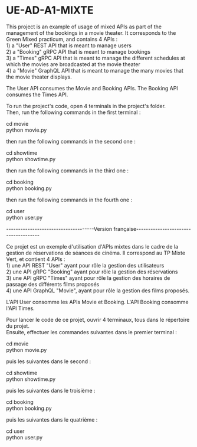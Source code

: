 # UE-AD-A1-MIXTE

This project is an example of usage of mixed APIs as part of the management of the bookings in a movie theater. It corresponds to the Green Mixed practicum, and contains 4 APIs : <br>1) a  "User" REST API that is meant to manage users
<br>2) a "Booking" gRPC API that is meant to manage bookings
<br>3) a "Times" gRPC API that is meant to manage the different schedules at which the movies are broadcasted at the movie theater
<br>4) a "Movie" GraphQL API that is meant to manage the many movies that the movie theater displays.

The User API consumes the Movie and Booking APIs. The Booking API consumes the Times API.

To run the project's code, open 4 terminals in the project's folder.
<br>Then, run the following commands in the first terminal :

cd movie<br>
python movie.py

then run the following commands in the second one :

cd showtime<br>
python showtime.py

then run the following commands in the third one :

cd booking<br>
python booking.py

then run the following commands in the fourth one :

cd user<br>
python user.py

-------------------------------------Version française-------------------------------------

Ce projet est un exemple d'utilisation d'APIs mixtes dans le cadre de la gestion de réservations de séances de cinéma. Il correspond au TP Mixte Vert, et contient 4 APIs : <br>1) une API REST "User" ayant pour rôle la gestion des utilisateurs
<br>2) une API gRPC "Booking" ayant pour rôle la gestion des réservations
<br>3) une API gRPC "Times" ayant pour rôle la gestion des horaires de passage des différents films proposés
<br>4) une API GraphQL "Movie", ayant pour rôle la gestion des films proposés.

L'API User consomme les APIs Movie et Booking. L'API Booking consomme l'API Times.

Pour lancer le code de ce projet, ouvrir 4 terminaux, tous dans le répertoire du projet.<br>Ensuite, effectuer les commandes suivantes dans le premier terminal :

cd movie<br>
python movie.py

puis les suivantes dans le second :

cd showtime<br>
python showtime.py

puis les suivantes dans le troisième :

cd booking<br>
python booking.py

puis les suivantes dans le quatrième :

cd user<br>
python user.py

